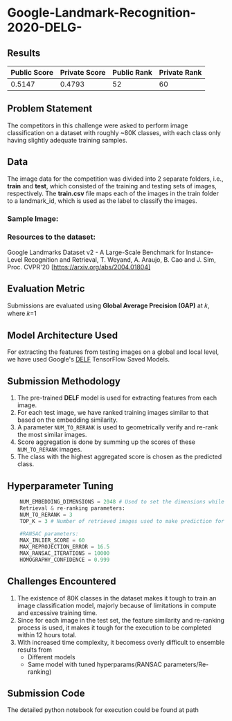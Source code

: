 # Google-Landmark-Recognition-2020-DELG-

## Results
| Public Score | Private Score | Public Rank | Private Rank |
|----------|----------|----------|----------|
| 0.5147 | 0.4793 | 52  | 60

## Problem Statement  
The competitors in this challenge were asked to perform image classification on a dataset with roughly ~80K classes, with each class only having slightly adequate training samples.

## Data
The image data for the competition was divided into 2 separate folders, i.e., **train** and **test**, which consisted of the training and testing sets of images, respectively. The **train.csv** file maps each of the images in the train folder to a landmark_id, which is used as the label to classify the images.

### Sample Image:

### Resources to the dataset:  
 Google Landmarks Dataset v2 - A Large-Scale Benchmark for Instance-Level Recognition and Retrieval, T. Weyand, A. Araujo, B. Cao and J. Sim, Proc. CVPR'20 [https://arxiv.org/abs/2004.01804]

## Evaluation Metric  
Submissions are evaluated using **Global Average Precision (GAP)** at 𝑘, where 𝑘=1

## Model Architecture Used  
For extracting the features from testing images on a global and local level, we have used Google's [DELF](https://github.com/tensorflow/models/blob/master/research/delf/README.md) TensorFlow Saved Models.

## Submission Methodology  
1. The pre-trained **DELF** model is used for extracting features from each image.
2. For each test image, we have ranked training images similar to that based on the embedding similarity.
3. A parameter `NUM_TO_RERANK` is used to geometrically verify and re-rank the most similar images.
4. Score aggregation is done by summing up the scores of these `NUM_TO_RERANK` images.
5. The class with the highest aggregated score is chosen as the predicted class.

## Hyperparameter Tuning  
```python
    NUM_EMBEDDING_DIMENSIONS = 2048 # Used to set the dimensions while feature extraction
    Retrieval & re-ranking parameters:
    NUM_TO_RERANK = 3
    TOP_K = 3 # Number of retrieved images used to make prediction for a test image.
    
    #RANSAC parameters:
    MAX_INLIER_SCORE = 60
    MAX_REPROJECTION_ERROR = 16.5
    MAX_RANSAC_ITERATIONS = 10000
    HOMOGRAPHY_CONFIDENCE = 0.999
```

## Challenges Encountered
1. The existence of 80K classes in the dataset makes it tough to train an image classification model, majorly because of limitations in compute and excessive training time.
2. Since for each image in the test set, the feature similarity and re-ranking process is used, it makes it tough for the execution to be completed within 12 hours total.
3. With increased time complexity, it becomess overly difficult to ensemble results from  
    - Different models
    - Same model with tuned hyperparams(RANSAC parameters/Re-ranking)

## Submission Code
The detailed python notebook for execution could be found at path
